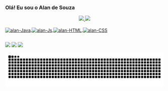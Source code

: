 ### Olá! Eu sou o Alan de Souza
<div align="center">
  <a href="https://github.com/alansouza19">
  <img height="150em" src="https://github-readme-stats.vercel.app/api?username=alansouza19&show_icons=false&theme=dark&include_all_commits=true&count_private=true"/>
  <img height="150em" src="https://github-readme-stats.vercel.app/api/top-langs/?username=alansouza19&layout=compact&langs_count=7&theme=dark"/>
</div>
  <div style="display: inline_block"><br>
  <img align="center" alt="alan-Java" height="30" width="40" src="https://cdn.jsdelivr.net/gh/devicons/devicon/icons/java/java-original-wordmark.svg" />
  <img align="center" alt="alan-Js" height="30" width="40" src="https://cdn.jsdelivr.net/gh/devicons/devicon/icons/javascript/javascript-original.svg" />
  <img align="center" alt="alan-HTML" height="30" width="40" src="https://cdn.jsdelivr.net/gh/devicons/devicon/icons/html5/html5-original-wordmark.svg" />
  <img align="center" alt="alan-CSS" height="30" width="40" src="https://cdn.jsdelivr.net/gh/devicons/devicon/icons/css3/css3-original-wordmark.svg" />
  </div>
  
  ##
  
  <div>
     <a href = "amilto:alan.souza-97@hotmail.com"><img src="https://img.shields.io/badge/Microsoft_Outlook-0078D4?style=for-the-badge&logo=microsoft-outlook&logoColor=white" target="_blank"></a>
     <a href = "mailto:alansouza2397@gmail.com"><img src="https://img.shields.io/badge/-Gmail-%23333?style=for-the-badge&logo=gmail&logoColor=white" target="_blank"></a>
  <a href="https://www.linkedin.com/in/alan-souza-b6a8a118b/" target="_blank"><img src="https://img.shields.io/badge/-LinkedIn-%230077B5?style=for-the-badge&logo=linkedin&logoColor=white" target="_blank"></a> 
 
  </div>
    
![Snake animation](https://github.com/alansouza19/alansouza19/blob/output/github-contribution-grid-snake.svg)
 

 
